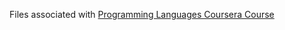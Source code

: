 Files associated with [Programming Languages Coursera Course](https://class.coursera.org/proglang-003)

